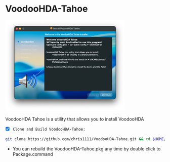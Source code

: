 # VoodooHDA-Tahoe

<img src="package/Pics/Open.png" alt="Github Project" style="width:75%;">

VoodooHDA Tahoe is a utility that allows you to install VoodooHDA

- [x] `Clone and Build VoodooHDA-Tahoe:`
```bash
git clone https://github.com/chris1111/VoodooHDA-Tahoe.git && cd $HOME/VoodooHDA-Tahoe && ./Package.command && open -R $HOME/VoodooHDA-Tahoe/VoodooHDA-Tahoe.pkg
```

* You can rebuild the VoodooHDA-Tahoe.pkg any time by double click to Package.command
